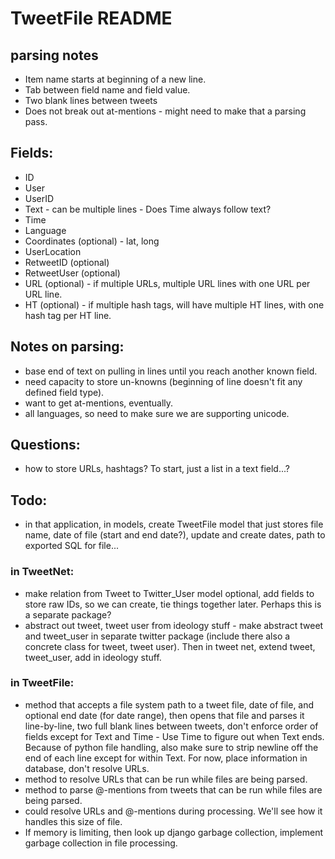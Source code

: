 # TweetFile README
## parsing notes

- Item name starts at beginning of a new line.
- Tab between field name and field value.
- Two blank lines between tweets
- Does not break out at-mentions - might need to make that a parsing pass.

## Fields:
- ID
- User
- UserID
- Text - can be multiple lines - Does Time always follow text?
- Time
- Language
- Coordinates (optional) - lat, long
- UserLocation
- RetweetID (optional)
- RetweetUser (optional)
- URL (optional) - if multiple URLs, multiple URL lines with one URL per URL line.
- HT (optional) - if multiple hash tags, will have multiple HT lines, with one hash tag per HT line.

## Notes on parsing:
- base end of text on pulling in lines until you reach another known field.
- need capacity to store un-knowns (beginning of line doesn't fit any defined field type).
- want to get at-mentions, eventually.
- all languages, so need to make sure we are supporting unicode.

## Questions:
- how to store URLs, hashtags?  To start, just a list in a text field...?

## Todo:
- in that application, in models, create TweetFile model that just stores file name, date of file (start and end date?), update and create dates, path to exported SQL for file...

### in TweetNet:
- make relation from Tweet to Twitter_User model optional, add fields to store raw IDs, so we can create, tie things together later.  Perhaps this is a separate package?
- abstract out tweet, tweet user from ideology stuff - make abstract tweet and tweet_user in separate twitter package (include there also a concrete class for tweet, tweet user).  Then in tweet net, extend tweet, tweet_user, add in ideology stuff.

### in TweetFile:
- method that accepts a file system path to a tweet file, date of file, and optional end date (for date range), then opens that file and parses it line-by-line, two full blank lines between tweets, don't enforce order of fields except for Text and Time - Use Time to figure out when Text ends.  Because of python file handling, also make sure to strip newline off the end of each line except for within Text.  For now, place information in database, don't resolve URLs.
- method to resolve URLs that can be run while files are being parsed.
- method to parse @-mentions from tweets that can be run while files are being parsed.
- could resolve URLs and @-mentions during processing.  We'll see how it handles this size of file.
- If memory is limiting, then look up django garbage collection, implement garbage collection in file processing.